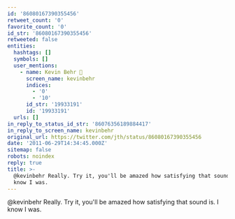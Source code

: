 ```yaml
---
id: '86080167390355456'
retweet_count: '0'
favorite_count: '0'
id_str: '86080167390355456'
retweeted: false
entities:
  hashtags: []
  symbols: []
  user_mentions:
    - name: Kevin Behr 🌻
      screen_name: kevinbehr
      indices:
        - '0'
        - '10'
      id_str: '19933191'
      id: '19933191'
  urls: []
in_reply_to_status_id_str: '86076356189884417'
in_reply_to_screen_name: kevinbehr
original_url: https://twitter.com/jth/status/86080167390355456
date: '2011-06-29T14:34:45.000Z'
sitemap: false
robots: noindex
reply: true
title: >-
  @kevinbehr Really. Try it, you'll be amazed how satisfying that sound is. I
  know I was.
---
```


@kevinbehr Really. Try it, you'll be amazed how satisfying that sound is. I know I was.